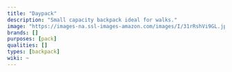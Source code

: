```yaml
---
title: "Daypack"
description: "Small capacity backpack ideal for walks."
image: "https://images-na.ssl-images-amazon.com/images/I/31rRshVi9GL.jpg"
brands: []
purposes: [pack]
qualities: []
types: [backpack]
wiki: ~
---
```

